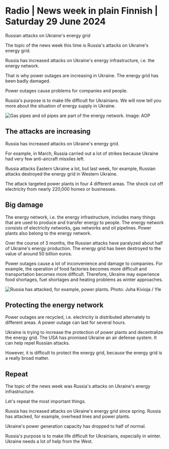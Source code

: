 # Radio \| News week in plain Finnish \| Saturday 29 June 2024

Russian attacks on Ukraine's energy grid

The topic of the news week this time is Russia's attacks on Ukraine's energy grid.

Russia has increased attacks on Ukraine's energy infrastructure, i.e. the energy network.

That is why power outages are increasing in Ukraine. The energy grid has been badly damaged.

Power outages cause problems for companies and people.

Russia's purpose is to make life difficult for Ukrainians. We will now tell you more about the situation of energy supply in Ukraine.

![Gas pipes and oil pipes are part of the energy network. Image: AOP](https://images.cdn.yle.fi/image/upload/c_crop,h_2250,w_4000,x_0,y_181/ar_1.7777777777777777,c_fill,g_faces,h_431,w_767/dpr_1.0/q_auto:eco/f_auto/fl_lossy/v1655307092/39-97074262a9faec96560)

## The attacks are increasing

Russia has increased attacks on Ukraine's energy grid.

For example, in March, Russia carried out a lot of strikes because Ukraine had very few anti-aircraft missiles left.

Russia attacks Eastern Ukraine a lot, but last week, for example, Russian attacks destroyed the energy grid in Western Ukraine.

The attack targeted power plants in four 4 different areas. The shock cut off electricity from nearly 220,000 homes or businesses.

## Big damage

The energy network, i.e. the energy infrastructure, includes many things that are used to produce and transfer energy to people. The energy network consists of electricity networks, gas networks and oil pipelines. Power plants also belong to the energy network.

Over the course of 3 months, the Russian attacks have paralyzed about half of Ukraine's energy production. The energy grid has been destroyed to the value of around 50 billion euros.

Power outages cause a lot of inconvenience and damage to companies. For example, the operation of food factories becomes more difficult and transportation becomes more difficult. Therefore, Ukraine may experience food shortages, fuel shortages and heating problems as winter approaches.

![Russia has attacked, for example, power plants. Photo: Juha Kivioja / Yle](https://images.cdn.yle.fi/image/upload/c_crop,h_3431,w_6100,x_0,y_49/ar_1.7777777777777777,c_fill,g_faces,h_431,w_767/dpr_1.0/q_auto:eco/f_auto/fl_lossy/v1717506690/39-1296931665f0e5abc6d8)

## Protecting the energy network

Power outages are recycled, i.e. electricity is distributed alternately to different areas. A power outage can last for several hours.

Ukraine is trying to increase the protection of power plants and decentralize the energy grid. The USA has promised Ukraine an air defense system. It can help repel Russian attacks.

However, it is difficult to protect the energy grid, because the energy grid is a really broad matter.

## Repeat

The topic of the news week was Russia's attacks on Ukraine's energy infrastructure.

Let's repeat the most important things.

Russia has increased attacks on Ukraine's energy grid since spring. Russia has attacked, for example, overhead lines and power plants.

Ukraine's power generation capacity has dropped to half of normal.

Russia's purpose is to make life difficult for Ukrainians, especially in winter. Ukraine needs a lot of help from the West.
